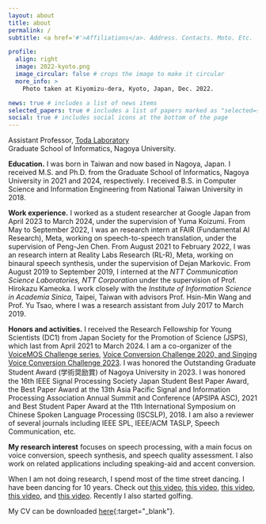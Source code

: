 ```yaml
---
layout: about
title: about
permalink: /
subtitle: <a href='#'>Affiliations</a>. Address. Contacts. Moto. Etc.

profile:
  align: right
  image: 2022-kyoto.png
  image_circular: false # crops the image to make it circular
  more_info: >
    Photo taken at Kiyomizu-dera, Kyoto, Japan, Dec. 2022.

news: true # includes a list of news items
selected_papers: true # includes a list of papers marked as "selected={true}"
social: true # includes social icons at the bottom of the page
---
```


Assistant Professor, [Toda Laboratory](https://www.toda.is.i.nagoya-u.ac.jp)<br>
Graduate School of Informatics, Nagoya University.

**Education.** I was born in Taiwan and now based in Nagoya, Japan. I received M.S. and Ph.D. from the Graduate School of Informatics, Nagoya University in 2021 and 2024, respectively. I received B.S. in Computer Science and Information Engineering from National Taiwan University in 2018.

**Work experience.** I worked as a student researcher at Google Japan from April 2023 to March 2024, under the supervision of Yuma Koizumi. From May to September 2022, I was an research intern at FAIR (Fundamental AI Research), Meta, working on speech-to-speech translation, under the supervision of Peng-Jen Chen. From August 2021 to February 2022, I was an research intern at Reality Labs Research (RL-R), Meta, working on binaural speech synthesis, under the supervision of Dejan Markovic. From August 2019 to September 2019, I interned at the _NTT Communication Science Laboratories, NTT Corporation_ under the supervision of Prof. Hirokazu Kameoka. I work closely with the _Institute of Information Science in Academia Sinica_, Taipei, Taiwan with advisors Prof. Hsin-Min Wang and Prof. Yu Tsao, where I was a research assistant from July 2017 to March 2019. 

**Honors and activities.** I received the Research Fellowship for Young Scientists (DC1) from Japan Society for the Promotion of Science (JSPS), which last from April 2021 to March 2024. I am a co-organizer of the [VoiceMOS Challenge series](https://sites.google.com/view/voicemos-challenge/), [Voice Conversion Challenge 2020, and Singing Voice Conversion Challenge 2023](http://www.vc-challenge.org/). I was honored the Outstanding Graduate Student Award (学術奨励賞) of Nagoya University in 2023. I was honored the 16th IEEE Signal Processing Society Japan Student Best Paper Award, the Best Paper Award at the 13th Asia Pacific Signal and Information Processing Association Annual Summit and Conference (APSIPA ASC), 2021 and Best Student Paper Award at the 11th International Symposium on Chinese Spoken Language Processing (ISCSLP), 2018. I am also a reviewer of several journals including IEEE SPL, IEEE/ACM TASLP, Speech Communication, etc.

**My research interest** focuses on speech processing, with a main focus on voice conversion, speech synthesis, and speech quality assessment. I also work on related applications including speaking-aid and accent conversion.

When I am not doing research, I spend most of the time street dancing. I have been dancing for 10 years. Check out [this video](https://www.youtube.com/watch?v=7kfGe7zuQ5g), [this video](https://www.youtube.com/watch?v=vkiC1dORUCU), [this video](https://www.youtube.com/watch?v=uNDdkA3Qcn4), [this video](https://www.youtube.com/watch?v=fxYIFZeStu0), and [this video](https://www.youtube.com/watch?v=Xwy6jYQ678Q). Recently I also started golfing.

My CV can be downloaded [here](../assets/pdf/CV-wchuang.pdf){:target="_blank"}.